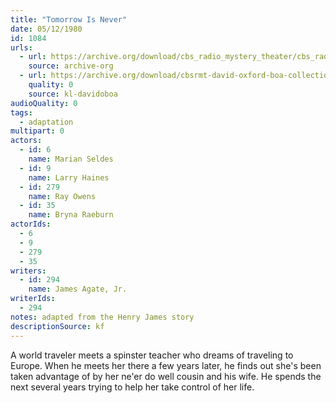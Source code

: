 ```yaml
---
title: "Tomorrow Is Never"
date: 05/12/1980
id: 1084
urls: 
  - url: https://archive.org/download/cbs_radio_mystery_theater/cbs_radio_mystery_theater-1051-1100.zip/cbs_radio_mystery_theater-1051-1100%2Fcbsrmt_1084_tomorrow_is_never.mp3
    source: archive-org
  - url: https://archive.org/download/cbsrmt-david-oxford-boa-collection/CBSRMT-800512-1084-Tomorrow-Is-Never-(128-48)_WBBM-JE-{BoA}.mp3
    quality: 0
    source: kl-davidoboa
audioQuality: 0
tags: 
  - adaptation
multipart: 0
actors:  
  - id: 6
    name: Marian Seldes  
  - id: 9
    name: Larry Haines  
  - id: 279
    name: Ray Owens  
  - id: 35
    name: Bryna Raeburn
actorIds:  
  - 6  
  - 9  
  - 279  
  - 35
writers:  
  - id: 294
    name: James Agate, Jr.
writerIds:  
  - 294
notes: adapted from the Henry James story
descriptionSource: kf
---
```

A world traveler meets a spinster teacher who dreams of traveling to Europe. When he meets her there a few years later, he finds out she's been taken advantage of by her ne'er do well cousin and his wife. He spends the next several years trying to help her take control of her life.